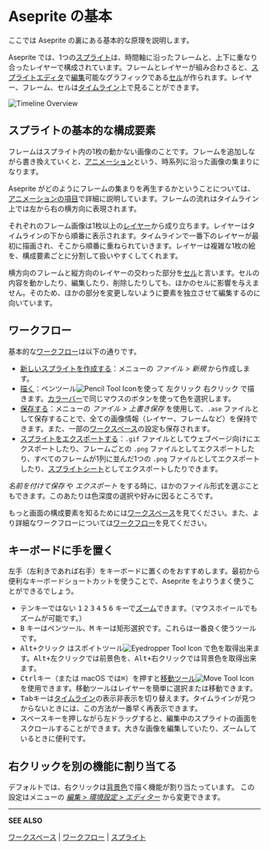 # Aseprite の基本

ここでは Aseprite の裏にある基本的な原理を説明します。

Aseprite では、1つの[スプライト](sprite.md)は、時間軸に沿ったフレームと、上下に重なり合ったレイヤーで構成されています。フレームとレイヤーが組み合わさると、[スプライトエディタ](sprite-editor.md)で[編集](drawing.md)可能なグラフィックである[セル](cel.md)が作られます。レイヤー、フレーム、セルは[タイムライン](timeline.md)上で見ることができます。

![Timeline Overview](sprite/sprite-components.png)

## スプライトの基本的な構成要素

フレームはスプライト内の1枚の動かない画像のことです。フレームを追加しながら書き換えていくと、[アニメーション](animation.md)という、時系列に沿った画像の集まりになります。

Aseprite がどのようにフレームの集まりを再生するかということについては、[アニメーションの項目](animation.md)で詳細に説明しています。フレームの流れはタイムライン上では左から右の横方向に表現されます。

それぞれのフレーム画像は1枚以上の[レイヤー](layers.md)から成り立ちます。レイヤーはタイムラインの下から順番に表示されます。タイムラインで一番下のレイヤーが最初に描画され、そこから順番に重ねられていきます。レイヤーは複雑な1枚の絵を、構成要素ごとに分割して扱いやすくしてくれます。

横方向のフレームと縦方向のレイヤーの交わった部分を[セル](cel.md)と言います。セルの内容を動かしたり、編集したり、削除したりしても、ほかのセルに影響を与えません。そのため、ほかの部分を変更しないように要素を独立させて編集するのに向いています。

## ワークフロー

基本的な[ワークフロー](workflow.md)は以下の通りです。

* [新しいスプライトを作成する](new-sprite.md)：メニューの *ファイル > 新規* から作成します。
* [描く](drawing.md)：ペンツール![Pencil Tool Icon](tools/pencil-tool.png)を使って <kbd>左クリック</kbd> <kbd>右クリック</kbd> で描きます。[カラーバー](color-bar.md)で同じマウスのボタンを使って色を選択します。
* [保存する](save.md)：メニューの *ファイル > 上書き保存* を使用して、`.ase` ファイルとして保存することで、全ての画像情報（レイヤー、フレームなど）を保持できます。また、一部の[ワークスペース](workspace.md)の設定も保存されます。
* [スプライトをエクスポートする](exporting.md)：`.gif` ファイルとしてウェブページ向けにエクスポートしたり、フレームごとの `.png` ファイルとしてエクスポートしたり、すべてのフレームが1列に並んだ1つの `.png` ファイルとしてエクスポートしたり、[スプライトシート](sprite-sheet.md)としてエクスポートしたりできます。

_名前を付けて保存_ や _エクスポート_ をする時に、ほかのファイル形式を選ぶこともできます。このあたりは色深度の選択や好みに因るところです。

もっと画面の構成要素を知るためには[ワークスペース](workspace.md)を見てください。また、より詳細なワークフローについては[ワークフロー](workflow.md)を見てください。

## キーボードに手を置く

左手（左利きであれば右手）をキーボードに置くのをおすすめします。最初から便利なキーボードショートカットを使うことで、Aseprite をよりうまく使うことができるでしょう。

* テンキーではない <kbd>1</kbd> <kbd>2</kbd> <kbd>3</kbd> <kbd>4</kbd> <kbd>5</kbd> <kbd>6</kbd> キーで[ズーム](zoom.md)できます。（マウスホイールでもズームが可能です。）
* <kbd>B</kbd> キーはペンツール、<kbd>M</kbd> キーは矩形選択です。これらは一番良く使うツールです。
* <kbd>Alt+クリック</kbd> はスポイトツール![Eyedropper Tool Icon](tools/eyedropper-tool.png) で色を取得出来ます。<kbd>Alt+左クリック</kbd>では前景色を、<kbd>Alt+右クリック</kbd>では背景色を取得出来ます。
* <kbd>Ctrl</kbd>キー（または macOS では<kbd>⌘</kbd>）を押すと[移動ツール](move-tool.md)![Move Tool Icon](tools/move-tool.png) を使用できます。移動ツールはレイヤーを簡単に選択または移動できます。
* <kbd>Tab</kbd>キーは[タイムライン](timeline.md)の表示非表示を切り替えます。タイムラインが見つからないときには、この方法が一番早く再表示できます。
* <kbd>スペース</kbd>キーを押しながら<kbd>左ドラッグ</kbd>すると、編集中のスプライトの画面をスクロールすることができます。大きな画像を編集していたり、ズームしているときに便利です。

## 右クリックを別の機能に割り当てる

デフォルトでは、<kbd>右クリック</kbd>は[背景色](color-bar.md#背景色)で描く機能が割り当たっています。
この設定はメニューの [*編集 > 環境設定 > エディター*](right-click.md) から変更できます。

---

**SEE ALSO**

[ワークスペース](workspace.md) |
[ワークフロー](workflow.md) |
[スプライト](sprite.md)

